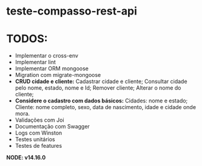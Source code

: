# teste-compasso-rest-api

# TODOS:
- Implementar o cross-env
- Implementar lint
- Implementar ORM mongoose
- Migration com migrate-mongoose
- **CRUD cidade e cliente:**
 Cadastrar cidade e cliente;
 Consultar cidade pelo nome, estado, nome e Id;
 Remover cliente;
 Alterar o nome do cliente;
- **Considere o cadastro com dados básicos:**
 Cidades: nome e estado;
 Cliente: nome completo, sexo, data de nascimento, idade e cidade onde mora.
- Validações com Joi
- Documentação com Swagger
- Logs com Winston
- Testes unitários
- Testes de features

**NODE: v14.16.0**
